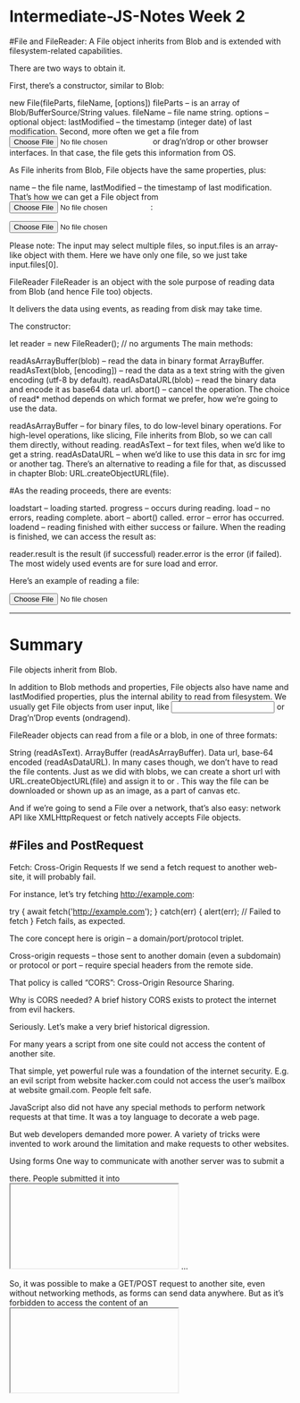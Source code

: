 # Intermediate-JS-Notes Week 2

#File and FileReader:
A File object inherits from Blob and is extended with filesystem-related capabilities.

There are two ways to obtain it.

First, there’s a constructor, similar to Blob:

new File(fileParts, fileName, [options])
fileParts – is an array of Blob/BufferSource/String values.
fileName – file name string.
options – optional object:
lastModified – the timestamp (integer date) of last modification.
Second, more often we get a file from <input type="file"> or drag’n’drop or other browser interfaces. In that case, the file gets this information from OS.

As File inherits from Blob, File objects have the same properties, plus:

name – the file name,
lastModified – the timestamp of last modification.
That’s how we can get a File object from <input type="file">:

<input type="file" onchange="showFile(this)">

<script>
function showFile(input) {
  let file = input.files[0];

  alert(`File name: ${file.name}`); // e.g my.png
  alert(`Last modified: ${file.lastModified}`); // e.g 1552830408824
}
</script>
Please note:
The input may select multiple files, so input.files is an array-like object with them. Here we have only one file, so we just take input.files[0].

FileReader
FileReader is an object with the sole purpose of reading data from Blob (and hence File too) objects.

It delivers the data using events, as reading from disk may take time.

The constructor:

let reader = new FileReader(); // no arguments
The main methods:

readAsArrayBuffer(blob) – read the data in binary format ArrayBuffer.
readAsText(blob, [encoding]) – read the data as a text string with the given encoding (utf-8 by default).
readAsDataURL(blob) – read the binary data and encode it as base64 data url.
abort() – cancel the operation.
The choice of read* method depends on which format we prefer, how we’re going to use the data.

readAsArrayBuffer – for binary files, to do low-level binary operations. For high-level operations, like slicing, File inherits from Blob, so we can call them directly, without reading.
readAsText – for text files, when we’d like to get a string.
readAsDataURL – when we’d like to use this data in src for img or another tag. There’s an alternative to reading a file for that, as discussed in chapter Blob: URL.createObjectURL(file).

#As the reading proceeds, there are events:

loadstart – loading started.
progress – occurs during reading.
load – no errors, reading complete.
abort – abort() called.
error – error has occurred.
loadend – reading finished with either success or failure.
When the reading is finished, we can access the result as:

reader.result is the result (if successful)
reader.error is the error (if failed).
The most widely used events are for sure load and error.

Here’s an example of reading a file:

<input type="file" onchange="readFile(this)">

<script>
function readFile(input) {
  let file = input.files[0];
  let reader = new FileReader();

  reader.readAsText(file);
  reader.onload = function() {
    console.log(reader.result);
  };

  reader.onerror = function() {
    console.log(reader.error);
  };
}
</script>

----------------------------------------------------------------------------------------------------------------------------------------------------------------------------
# Summary
File objects inherit from Blob.

In addition to Blob methods and properties, File objects also have name and lastModified properties, plus the internal ability to read from filesystem. We usually get File objects from user input, like <input> or Drag’n’Drop events (ondragend).

FileReader objects can read from a file or a blob, in one of three formats:

String (readAsText).
ArrayBuffer (readAsArrayBuffer).
Data url, base-64 encoded (readAsDataURL).
In many cases though, we don’t have to read the file contents. Just as we did with blobs, we can create a short url with URL.createObjectURL(file) and assign it to <a> or <img>. This way the file can be downloaded or shown up as an image, as a part of canvas etc.

And if we’re going to send a File over a network, that’s also easy: network API like XMLHttpRequest or fetch natively accepts File objects.

#Files and PostRequest
-----------------------


Fetch: Cross-Origin Requests
If we send a fetch request to another web-site, it will probably fail.

For instance, let’s try fetching http://example.com:

try {
  await fetch('http://example.com');
} catch(err) {
  alert(err); // Failed to fetch
}
Fetch fails, as expected.

The core concept here is origin – a domain/port/protocol triplet.

Cross-origin requests – those sent to another domain (even a subdomain) or protocol or port – require special headers from the remote side.

That policy is called “CORS”: Cross-Origin Resource Sharing.

Why is CORS needed? A brief history
CORS exists to protect the internet from evil hackers.

Seriously. Let’s make a very brief historical digression.

For many years a script from one site could not access the content of another site.

That simple, yet powerful rule was a foundation of the internet security. E.g. an evil script from website hacker.com could not access the user’s mailbox at website gmail.com. People felt safe.

JavaScript also did not have any special methods to perform network requests at that time. It was a toy language to decorate a web page.

But web developers demanded more power. A variety of tricks were invented to work around the limitation and make requests to other websites.

Using forms
One way to communicate with another server was to submit a <form> there. People submitted it into <iframe>, just to stay on the current page, like this:

<!-- form target -->
<iframe name="iframe"></iframe>

<!-- a form could be dynamically generated and submitted by JavaScript -->
<form target="iframe" method="POST" action="http://another.com/…">
  ...
</form>
So, it was possible to make a GET/POST request to another site, even without networking methods, as forms can send data anywhere. But as it’s forbidden to access the content of an <iframe> from another site, it wasn’t possible to read the response.

To be precise, there were actually tricks for that, they required special scripts at both the iframe and the page. So the communication with the iframe was technically possible. Right now there’s no point to go into details, let these dinosaurs rest in peace.

Using scripts
Another trick was to use a script tag. A script could have any src, with any domain, like <script src="http://another.com/…">. It’s possible to execute a script from any website.

If a website, e.g. another.com intended to expose data for this kind of access, then a so-called “JSONP (JSON with padding)” protocol was used.

Here’s how it worked.

Let’s say we, at our site, need to get the data from http://another.com, such as the weather:

First, in advance, we declare a global function to accept the data, e.g. gotWeather.

// 1. Declare the function to process the weather data
function gotWeather({ temperature, humidity }) {
  alert(`temperature: ${temperature}, humidity: ${humidity}`);
}
Then we make a <script> tag with src="http://another.com/weather.json?callback=gotWeather", using the name of our function as the callback URL-parameter.

let script = document.createElement('script');
script.src = `http://another.com/weather.json?callback=gotWeather`;
document.body.append(script);
The remote server another.com dynamically generates a script that calls gotWeather(...) with the data it wants us to receive.

// The expected answer from the server looks like this:
gotWeather({
  temperature: 25,
  humidity: 78
});
When the remote script loads and executes, gotWeather runs, and, as it’s our function, we have the data.

That works, and doesn’t violate security, because both sides agreed to pass the data this way. And, when both sides agree, it’s definitely not a hack. There are still services that provide such access, as it works even for very old browsers.

After a while, networking methods appeared in browser JavaScript.

At first, cross-origin requests were forbidden. But as a result of long discussions, cross-origin requests were allowed, but with any new capabilities requiring an explicit allowance by the server, expressed in special headers.

Safe requests
There are two types of cross-origin requests:

Safe requests.
All the others.
Safe Requests are simpler to make, so let’s start with them.

A request is safe if it satisfies two conditions:

Safe method: GET, POST or HEAD
Safe headers – the only allowed custom headers are:
Accept,
Accept-Language,
Content-Language,
Content-Type with the value application/x-www-form-urlencoded, multipart/form-data or text/plain.
Any other request is considered “unsafe”. For instance, a request with PUT method or with an API-Key HTTP-header does not fit the limitations.

The essential difference is that a safe request can be made with a <form> or a <script>, without any special methods.

So, even a very old server should be ready to accept a safe request.

Contrary to that, requests with non-standard headers or e.g. method DELETE can’t be created this way. For a long time JavaScript was unable to do such requests. So an old server may assume that such requests come from a privileged source, “because a webpage is unable to send them”.

When we try to make a unsafe request, the browser sends a special “preflight” request that asks the server – does it agree to accept such cross-origin requests, or not?

And, unless the server explicitly confirms that with headers, an unsafe request is not sent.

Now we’ll go into details.

CORS for safe requests
If a request is cross-origin, the browser always adds the Origin header to it.

For instance, if we request https://anywhere.com/request from https://javascript.info/page, the headers will look like:

GET /request
Host: anywhere.com
Origin: https://javascript.info
...
As you can see, the Origin header contains exactly the origin (domain/protocol/port), without a path.

The server can inspect the Origin and, if it agrees to accept such a request, add a special header Access-Control-Allow-Origin to the response. That header should contain the allowed origin (in our case https://javascript.info), or a star *. Then the response is successful, otherwise it’s an error.

The browser plays the role of a trusted mediator here:

It ensures that the correct Origin is sent with a cross-origin request.
It checks for permitting Access-Control-Allow-Origin in the response, if it exists, then JavaScript is allowed to access the response, otherwise it fails with an error.

Here’s an example of a permissive server response:

200 OK
Content-Type:text/html; charset=UTF-8
Access-Control-Allow-Origin: https://javascript.info
Response headers
For cross-origin request, by default JavaScript may only access so-called “safe” response headers:

#Cache-Control
#Content-Language
#Content-Length
#Content-Type
#Expires
#Last-Modified
#Pragma

Accessing any other response header causes an error.

To grant JavaScript access to any other response header, the server must send the Access-Control-Expose-Headers header. It contains a comma-separated list of unsafe header names that should be made accessible.

For example:

200 OK
Content-Type:text/html; charset=UTF-8
Content-Length: 12345
Content-Encoding: gzip
API-Key: 2c9de507f2c54aa1
Access-Control-Allow-Origin: https://javascript.info
Access-Control-Expose-Headers: Content-Encoding,API-Key
With such an Access-Control-Expose-Headers header, the script is allowed to read the Content-Encoding and API-Key headers of the response.

“Unsafe” requests
------------------
We can use any HTTP-method: not just GET/POST, but also PATCH, DELETE and others.

Some time ago no one could even imagine that a webpage could make such requests. So there may still exist webservices that treat a non-standard method as a signal: “That’s not a browser”. They can take it into account when checking access rights.

So, to avoid misunderstandings, any “unsafe” request – that couldn’t be done in the old times, the browser does not make such requests right away. First, it sends a preliminary, so-called “preflight” request, to ask for permission.

A preflight request uses the method OPTIONS, no body and three headers:

Access-Control-Request-Method header has the method of the unsafe request.
Access-Control-Request-Headers header provides a comma-separated list of its unsafe HTTP-headers.
Origin header tells from where the request came. (such as https://javascript.info)
If the server agrees to serve the requests, then it should respond with empty body, status 200 and headers:

Access-Control-Allow-Origin must be either * or the requesting origin, such as https://javascript.info, to allow it.
Access-Control-Allow-Methods must have the allowed method.
Access-Control-Allow-Headers must have a list of allowed headers.
Additionally, the header Access-Control-Max-Age may specify a number of seconds to cache the permissions. So the browser won’t have to send a preflight for subsequent requests that satisfy given permissions.

Let’s see how it works step-by-step on the example of a cross-origin PATCH request (this method is often used to update data):

let response = await fetch('https://site.com/service.json', {
  method: 'PATCH',
  headers: {
    'Content-Type': 'application/json',
    'API-Key': 'secret'
  }
});

There are three reasons why the request is unsafe (one is enough):

Method PATCH
Content-Type is not one of: application/x-www-form-urlencoded, multipart/form-data, text/plain.
“Unsafe” API-Key header.
Step 1 (preflight request)
Prior to sending such a request, the browser, on its own, sends a preflight request that looks like this:

OPTIONS /service.json
Host: site.com
Origin: https://javascript.info
Access-Control-Request-Method: PATCH
Access-Control-Request-Headers: Content-Type,API-Key
Method: OPTIONS.
The path – exactly the same as the main request: /service.json.
Cross-origin special headers:
Origin – the source origin.
Access-Control-Request-Method – requested method.
Access-Control-Request-Headers – a comma-separated list of “unsafe” headers.
Step 2 (preflight response)
The server should respond with status 200 and the headers:

Access-Control-Allow-Origin: https://javascript.info
Access-Control-Allow-Methods: PATCH
Access-Control-Allow-Headers: Content-Type,API-Key.
That allows future communication, otherwise an error is triggered.

If the server expects other methods and headers in the future, it makes sense to allow them in advance by adding them to the list.

For example, this response also allows PUT, DELETE and additional headers:

200 OK
Access-Control-Allow-Origin: https://javascript.info
Access-Control-Allow-Methods: PUT,PATCH,DELETE
Access-Control-Allow-Headers: API-Key,Content-Type,If-Modified-Since,Cache-Control
Access-Control-Max-Age: 86400
Now the browser can see that PATCH is in Access-Control-Allow-Methods and Content-Type,API-Key are in the list Access-Control-Allow-Headers, so it sends out the main request.

If there’s the header Access-Control-Max-Age with a number of seconds, then the preflight permissions are cached for the given time. The response above will be cached for 86400 seconds (one day). Within this timeframe, subsequent requests will not cause a preflight. Assuming that they fit the cached allowances, they will be sent directly.

Step 3 (actual request)
When the preflight is successful, the browser now makes the main request. The process here is the same as for safe requests.

The main request has the Origin header (because it’s cross-origin):

PATCH /service.json
Host: site.com
Content-Type: application/json
API-Key: secret
Origin: https://javascript.info
Step 4 (actual response)
The server should not forget to add Access-Control-Allow-Origin to the main response. A successful preflight does not relieve from that:

Access-Control-Allow-Origin: https://javascript.info
Then JavaScript is able to read the main server response.

Please note:
Preflight request occurs “behind the scenes”, it’s invisible to JavaScript.

JavaScript only gets the response to the main request or an error if there’s no server permission.

Credentials
A cross-origin request initiated by JavaScript code by default does not bring any credentials (cookies or HTTP authentication).

That’s uncommon for HTTP-requests. Usually, a request to http://site.com is accompanied by all cookies from that domain. Cross-origin requests made by JavaScript methods on the other hand are an exception.

For example, fetch('http://another.com') does not send any cookies, even those (!) that belong to another.com domain.

Why?

That’s because a request with credentials is much more powerful than without them. If allowed, it grants JavaScript the full power to act on behalf of the user and access sensitive information using their credentials.

Does the server really trust the script that much? Then it must explicitly allow requests with credentials with an additional header.

To send credentials in fetch, we need to add the option credentials: "include", like this:

fetch('http://another.com', {
  credentials: "include"
});
Now fetch sends cookies originating from another.com with request to that site.

If the server agrees to accept the request with credentials, it should add a header Access-Control-Allow-Credentials: true to the response, in addition to Access-Control-Allow-Origin.

For example:

200 OK
Access-Control-Allow-Origin: https://javascript.info
Access-Control-Allow-Credentials: true
Please note: Access-Control-Allow-Origin is prohibited from using a star * for requests with credentials. Like shown above, it must provide the exact origin there. That’s an additional safety measure, to ensure that the server really knows who it trusts to make such requests.



#---------------------------------
FormData-----------------------------------------------------------------------------------------------------------------
This chapter is about sending HTML forms: with or without files, with additional fields and so on.

FormData objects can help with that. As you might have guessed, it’s the object to represent HTML form data.

The constructor is:

let formData = new FormData([form]);
If HTML form element is provided, it automatically captures its fields.

The special thing about FormData is that network methods, such as fetch, can accept a FormData object as a body. It’s encoded and sent out with Content-Type: multipart/form-data.

From the server point of view, that looks like a usual form submission.

Sending a simple form
Let’s send a simple form first.

As you can see, that’s almost one-liner:

<form id="formElem">
  <input type="text" name="name" value="John">
  <input type="text" name="surname" value="Smith">
  <input type="submit">
</form>

<script>
  formElem.onsubmit = async (e) => {
    e.preventDefault();

    let response = await fetch('/article/formdata/post/user', {
      method: 'POST',
      body: new FormData(formElem)
    });

    let result = await response.json();

    alert(result.message);
  };
</script>

In this example, the server code is not presented, as it’s beyond our scope. The server accepts the POST request and replies “User saved”.

FormData Methods-----------------------------------------------------------------------------------------------------
We can modify fields in FormData with methods:

formData.append(name, value) – add a form field with the given name and value,
formData.append(name, blob, fileName) – add a field as if it were <input type="file">, the third argument fileName sets file name (not form field name), as it were a name of the file in user’s filesystem,
formData.delete(name) – remove the field with the given name,
formData.get(name) – get the value of the field with the given name,
formData.has(name) – if there exists a field with the given name, returns true, otherwise false
A form is technically allowed to have many fields with the same name, so multiple calls to append add more same-named fields.

There’s also method set, with the same syntax as append. The difference is that .set removes all fields with the given name, and then appends a new field. So it makes sure there’s only one field with such name, the rest is just like append:

formData.set(name, value),
formData.set(name, blob, fileName).
Also we can iterate over formData fields using for..of loop:

let formData = new FormData();
formData.append('key1', 'value1');
formData.append('key2', 'value2');

// List key/value pairs
for(let [name, value] of formData) {
  alert(`${name} = ${value}`); // key1 = value1, then key2 = value2
}
Sending a form with a file------------------------------------------------------------------------------------------------------
The form is always sent as Content-Type: multipart/form-data, this encoding allows to send files. So, <input type="file"> fields are sent also, similar to a usual form submission.

Here’s an example with such form:

<form id="formElem">
  <input type="text" name="firstName" value="John">
  Picture: <input type="file" name="picture" accept="image/*">
  <input type="submit">
</form>

<script>
  formElem.onsubmit = async (e) => {
    e.preventDefault();

    let response = await fetch('/article/formdata/post/user-avatar', {
      method: 'POST',
      body: new FormData(formElem)
    });

    let result = await response.json();

    alert(result.message);
  };
</script>

Sending a form with Blob data
As we’ve seen in the chapter Fetch, it’s easy to send dynamically generated binary data e.g. an image, as Blob. We can supply it directly as fetch parameter body.

In practice though, it’s often convenient to send an image not separately, but as a part of the form, with additional fields, such as “name” and other metadata.

Also, servers are usually more suited to accept multipart-encoded forms, rather than raw binary data.

This example submits an image from <canvas>, along with some other fields, as a form, using FormData:

<body style="margin:0">
  <canvas id="canvasElem" width="100" height="80" style="border:1px solid"></canvas>

  <input type="button" value="Submit" onclick="submit()">

  <script>
    canvasElem.onmousemove = function(e) {
      let ctx = canvasElem.getContext('2d');
      ctx.lineTo(e.clientX, e.clientY);
      ctx.stroke();
    };

    async function submit() {
      let imageBlob = await new Promise(resolve => canvasElem.toBlob(resolve, 'image/png'));

      let formData = new FormData();
      formData.append("firstName", "John");
      formData.append("image", imageBlob, "image.png");

      let response = await fetch('/article/formdata/post/image-form', {
        method: 'POST',
        body: formData
      });
      let result = await response.json();
      alert(result.message);
    }

  </script>
</body>

Please note how the image Blob is added:

formData.append("image", imageBlob, "image.png");
That’s same as if there were <input type="file" name="image"> in the form, and the visitor submitted a file named "image.png" (3rd argument) with the data imageBlob (2nd argument) from their filesystem.

The server reads form data and the file, as if it were a regular form submission.

-------------------------------------------------------------------------------------------------------------------------------------------------------------------------

# Week 3 = Node JS

# Week 3: Intro to Node JS  Day 1 – Introduction to Node JS  What is Node JS? 

Google chrome's V8 – JavaScript engine  

	Listen to network traffic  

	Access files on your local 

 	Listen to http 

	Send back files 

	Access databases 


